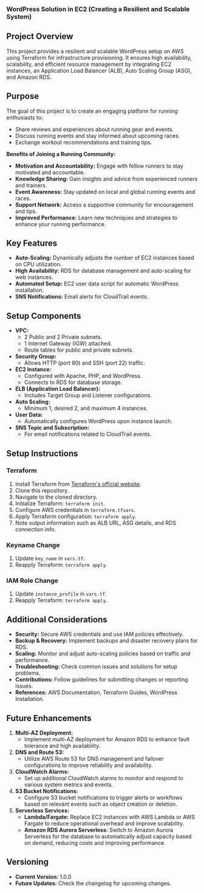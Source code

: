 ### WordPress Solution in EC2 (Creating a Resilient and Scalable System)

## Project Overview
This project provides a resilient and scalable WordPress setup on AWS using Terraform for infrastructure provisioning. It ensures high availability, scalability, and efficient resource management by integrating EC2 instances, an Application Load Balancer (ALB), Auto Scaling Group (ASG), and Amazon RDS.

## Purpose
The goal of this project is to create an engaging platform for running enthusiasts to:
- Share reviews and experiences about running gear and events.
- Discuss running events and stay informed about upcoming races.
- Exchange workout recommendations and training tips.

**Benefits of Joining a Running Community:**
- **Motivation and Accountability:** Engage with fellow runners to stay motivated and accountable.
- **Knowledge Sharing:** Gain insights and advice from experienced runners and trainers.
- **Event Awareness:** Stay updated on local and global running events and races.
- **Support Network:** Access a supportive community for encouragement and tips.
- **Improved Performance:** Learn new techniques and strategies to enhance your running performance.

## Key Features
- **Auto-Scaling:** Dynamically adjusts the number of EC2 instances based on CPU utilization.
- **High Availability:** RDS for database management and auto-scaling for web instances.
- **Automated Setup:** EC2 user data script for automatic WordPress installation.
- **SNS Notifications:** Email alerts for CloudTrail events.

## Setup Components
- **VPC:**
  - 2 Public and 2 Private subnets.
  - 1 Internet Gateway (IGW) attached.
  - Route tables for public and private subnets.
- **Security Group:**
  - Allows HTTP (port 80) and SSH (port 22) traffic.
- **EC2 Instance:**
  - Configured with Apache, PHP, and WordPress.
  - Connects to RDS for database storage.
- **ELB (Application Load Balancer):**
  - Includes Target Group and Listener configurations.
- **Auto Scaling:**
  - Minimum 1, desired 2, and maximum 4 instances.
- **User Data:**
  - Automatically configures WordPress upon instance launch.
- **SNS Topic and Subscription:**
  - For email notifications related to CloudTrail events.

## Setup Instructions

### Terraform
1. Install Terraform from [Terraform's official website](https://www.terraform.io/downloads.html).
2. Clone this repository.
3. Navigate to the cloned directory.
4. Initialize Terraform: `terraform init`.
5. Configure AWS credentials in `terraform.tfvars`.
6. Apply Terraform configuration: `terraform apply`.
7. Note output information such as ALB URL, ASG details, and RDS connection info.

### Keyname Change
1. Update `key_name` in `vars.tf`.
2. Reapply Terraform: `terraform apply`.

### IAM Role Change
1. Update `instance_profile` in `vars.tf`.
2. Reapply Terraform: `terraform apply`.

## Additional Considerations
- **Security:** Secure AWS credentials and use IAM policies effectively.
- **Backup & Recovery:** Implement backups and disaster recovery plans for RDS.
- **Scaling:** Monitor and adjust auto-scaling policies based on traffic and performance.
- **Troubleshooting:** Check common issues and solutions for setup problems.
- **Contributions:** Follow guidelines for submitting changes or reporting issues.
- **References:** AWS Documentation, Terraform Guides, WordPress Installation.

## Future Enhancements
1. **Multi-AZ Deployment:**
   - Implement multi-AZ deployment for Amazon RDS to enhance fault tolerance and high availability.
2. **DNS and Route 53:**
   - Utilize AWS Route 53 for DNS management and failover configurations to improve reliability and availability.
3. **CloudWatch Alarms:**
   - Set up additional CloudWatch alarms to monitor and respond to various system metrics and events.
4. **S3 Bucket Notifications:**
   - Configure S3 bucket notifications to trigger alerts or workflows based on relevant events such as object creation or deletion.
5. **Serverless Services:**
   - **Lambda/Fargate:** Replace EC2 instances with AWS Lambda or AWS Fargate to reduce operational overhead and improve scalability.
   - **Amazon RDS Aurora Serverless:** Switch to Amazon Aurora Serverless for the database to automatically adjust capacity based on demand, reducing costs and improving performance.

## Versioning
- **Current Version:** 1.0.0
- **Future Updates:** Check the changelog for upcoming changes.
